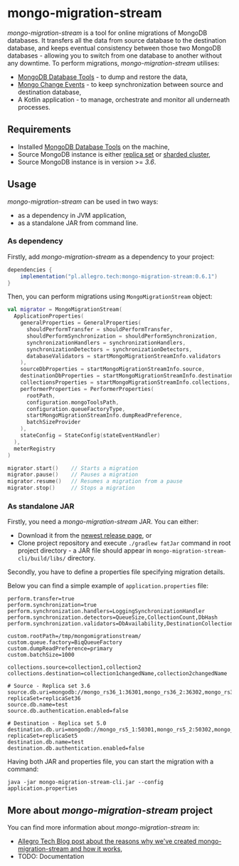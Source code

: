 # mongo-migration-stream

_mongo-migration-stream_ is a tool for online migrations of MongoDB databases.
It transfers all the data from source database to the destination database, and keeps eventual consistency between those
two MongoDB databases - allowing you to switch from one database to another without any downtime.
To perform migrations, _mongo-migration-stream_ utilises:

- [MongoDB Database Tools](https://www.mongodb.com/docs/database-tools/) - to dump and restore the data,
- [Mongo Change Events](https://www.mongodb.com/docs/manual/reference/change-events/) - to keep synchronization between source and destination database,
- A Kotlin application - to manage, orchestrate and monitor all underneath processes.

## Requirements

- Installed [MongoDB Database Tools](https://www.mongodb.com/docs/database-tools/#installation) on the machine,
- Source MongoDB instance is either [replica set](https://www.mongodb.com/docs/manual/replication/) or [sharded cluster](https://www.mongodb.com/docs/manual/sharding/),
- Source MongoDB instance is in version >= _3.6_.

## Usage

_mongo-migration-stream_ can be used in two ways:

- as a dependency in JVM application,
- as a standalone JAR from command line.

### As dependency

Firstly, add _mongo-migration-stream_ as a dependency to your project:

```gradle
dependencies {
    implementation("pl.allegro.tech:mongo-migration-stream:0.6.1")
}
```

Then, you can perform migrations using `MongoMigrationStream` object:

```kotlin
val migrator = MongoMigrationStream(
  ApplicationProperties(
    generalProperties = GeneralProperties(
      shouldPerformTransfer = shouldPerformTransfer,
      shouldPerformSynchronization = shouldPerformSynchronization,
      synchronizationHandlers = synchronizationHandlers,
      synchronizationDetectors = synchronizationDetectors,
      databaseValidators = startMongoMigrationStreamInfo.validators
    ),
    sourceDbProperties = startMongoMigrationStreamInfo.source,
    destinationDbProperties = startMongoMigrationStreamInfo.destination,
    collectionsProperties = startMongoMigrationStreamInfo.collections,
    performerProperties = PerformerProperties(
      rootPath,
      configuration.mongoToolsPath,
      configuration.queueFactoryType,
      startMongoMigrationStreamInfo.dumpReadPreference,
      batchSizeProvider
    ),
    stateConfig = StateConfig(stateEventHandler)
  ),
  meterRegistry
)

migrator.start()    // Starts a migration
migrator.pause()    // Pauses a migration
migrator.resume()   // Resumes a migration from a pause
migrator.stop()     // Stops a migration
```

### As standalone JAR

Firstly, you need a _mongo-migration-stream_ JAR. You can either:

- Download it from the [newest release page](https://github.com/allegro/mongo-migration-stream/releases), or
- Clone project repository and execute `./gradlew fatJar` command in root project directory - a JAR file should
  appear in `mongo-migration-stream-cli/build/libs/` directory.

Secondly, you have to define a properties file specifying migration details.

Below you can find a simple example of `application.properties` file:

```properties
perform.transfer=true
perform.synchronization=true
perform.synchronization.handlers=LoggingSynchronizationHandler
perform.synchronization.detectors=QueueSize,CollectionCount,DbHash
perform.synchronization.validators=DbAvailability,DestinationCollectionMissing,SourceCollectionAvailable

custom.rootPath=/tmp/mongomigrationstream/
custom.queue.factory=BiqQueueFactory
custom.dumpReadPreference=primary
custom.batchSize=1000

collections.source=collection1,collection2
collections.destination=collection1changedName,collection2changedName

# Source - Replica set 3.6
source.db.uri=mongodb://mongo_rs36_1:36301,mongo_rs36_2:36302,mongo_rs36_3:36303/?replicaSet=replicaSet36
source.db.name=test
source.db.authentication.enabled=false

# Destination - Replica set 5.0
destination.db.uri=mongodb://mongo_rs5_1:50301,mongo_rs5_2:50302,mongo_rs5_3:50303/?replicaSet=replicaSet5
destination.db.name=test
destination.db.authentication.enabled=false
```

Having both JAR and properties file, you can start the migration with a command:

```
java -jar mongo-migration-stream-cli.jar --config application.properties
```

## More about _mongo-migration-stream_ project

You can find more information about _mongo-migration-stream_ in:
- [Allegro Tech Blog post about the reasons why we've created mongo-migration-stream and how it works](https://blog.allegro.tech/2023/09/online-mongodb-migration.html),
- TODO: Documentation
